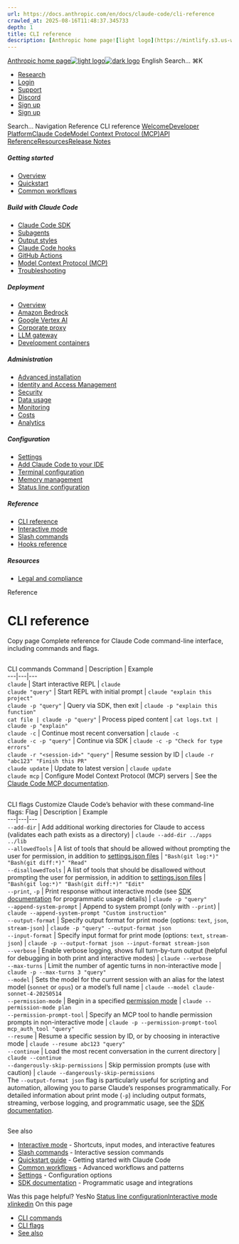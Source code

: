 ```yaml
---
url: https://docs.anthropic.com/en/docs/claude-code/cli-reference
crawled_at: 2025-08-16T11:48:37.345733
depth: 1
title: CLI reference
description: [Anthropic home page![light logo](https://mintlify.s3.us-west-1.amazonaws.com/anthropic/logo/light.svg)![dark logo](https://mintlify.s3.us-west-1.amazonaws.com/anthropic/logo/dark.svg)](https://docs.a...
---
```


[Anthropic home page![light logo](https://mintlify.s3.us-west-1.amazonaws.com/anthropic/logo/light.svg)![dark logo](https://mintlify.s3.us-west-1.amazonaws.com/anthropic/logo/dark.svg)](https://docs.anthropic.com/)
English
Search...
⌘K
  * [Research](https://www.anthropic.com/research)
  * [Login](https://console.anthropic.com/login)
  * [Support](https://support.anthropic.com/)
  * [Discord](https://www.anthropic.com/discord)
  * [Sign up](https://console.anthropic.com/login)
  * [Sign up](https://console.anthropic.com/login)


Search...
Navigation
Reference
CLI reference
[Welcome](https://docs.anthropic.com/en/home)[Developer Platform](https://docs.anthropic.com/en/docs/intro)[Claude Code](https://docs.anthropic.com/en/docs/claude-code/overview)[Model Context Protocol (MCP)](https://docs.anthropic.com/en/docs/mcp)[API Reference](https://docs.anthropic.com/en/api/messages)[Resources](https://docs.anthropic.com/en/resources/overview)[Release Notes](https://docs.anthropic.com/en/release-notes/overview)
##### Getting started
  * [Overview](https://docs.anthropic.com/en/docs/claude-code/overview)
  * [Quickstart](https://docs.anthropic.com/en/docs/claude-code/quickstart)
  * [Common workflows](https://docs.anthropic.com/en/docs/claude-code/common-workflows)


##### Build with Claude Code
  * [Claude Code SDK](https://docs.anthropic.com/en/docs/claude-code/sdk)
  * [Subagents](https://docs.anthropic.com/en/docs/claude-code/sub-agents)
  * [Output styles](https://docs.anthropic.com/en/docs/claude-code/output-styles)
  * [Claude Code hooks](https://docs.anthropic.com/en/docs/claude-code/hooks-guide)
  * [GitHub Actions](https://docs.anthropic.com/en/docs/claude-code/github-actions)
  * [Model Context Protocol (MCP)](https://docs.anthropic.com/en/docs/claude-code/mcp)
  * [Troubleshooting](https://docs.anthropic.com/en/docs/claude-code/troubleshooting)


##### Deployment
  * [Overview](https://docs.anthropic.com/en/docs/claude-code/third-party-integrations)
  * [Amazon Bedrock](https://docs.anthropic.com/en/docs/claude-code/amazon-bedrock)
  * [Google Vertex AI](https://docs.anthropic.com/en/docs/claude-code/google-vertex-ai)
  * [Corporate proxy](https://docs.anthropic.com/en/docs/claude-code/corporate-proxy)
  * [LLM gateway](https://docs.anthropic.com/en/docs/claude-code/llm-gateway)
  * [Development containers](https://docs.anthropic.com/en/docs/claude-code/devcontainer)


##### Administration
  * [Advanced installation](https://docs.anthropic.com/en/docs/claude-code/setup)
  * [Identity and Access Management](https://docs.anthropic.com/en/docs/claude-code/iam)
  * [Security](https://docs.anthropic.com/en/docs/claude-code/security)
  * [Data usage](https://docs.anthropic.com/en/docs/claude-code/data-usage)
  * [Monitoring](https://docs.anthropic.com/en/docs/claude-code/monitoring-usage)
  * [Costs](https://docs.anthropic.com/en/docs/claude-code/costs)
  * [Analytics](https://docs.anthropic.com/en/docs/claude-code/analytics)


##### Configuration
  * [Settings](https://docs.anthropic.com/en/docs/claude-code/settings)
  * [Add Claude Code to your IDE](https://docs.anthropic.com/en/docs/claude-code/ide-integrations)
  * [Terminal configuration](https://docs.anthropic.com/en/docs/claude-code/terminal-config)
  * [Memory management](https://docs.anthropic.com/en/docs/claude-code/memory)
  * [Status line configuration](https://docs.anthropic.com/en/docs/claude-code/statusline)


##### Reference
  * [CLI reference](https://docs.anthropic.com/en/docs/claude-code/cli-reference)
  * [Interactive mode](https://docs.anthropic.com/en/docs/claude-code/interactive-mode)
  * [Slash commands](https://docs.anthropic.com/en/docs/claude-code/slash-commands)
  * [Hooks reference](https://docs.anthropic.com/en/docs/claude-code/hooks)


##### Resources
  * [Legal and compliance](https://docs.anthropic.com/en/docs/claude-code/legal-and-compliance)


Reference
# CLI reference
Copy page
Complete reference for Claude Code command-line interface, including commands and flags.
## 
[​](https://docs.anthropic.com/en/docs/claude-code/cli-reference#cli-commands)
CLI commands
Command | Description | Example  
---|---|---  
`claude` | Start interactive REPL | `claude`  
`claude "query"` | Start REPL with initial prompt | `claude "explain this project"`  
`claude -p "query"` | Query via SDK, then exit | `claude -p "explain this function"`  
`cat file | claude -p "query"` | Process piped content | `cat logs.txt | claude -p "explain"`  
`claude -c` | Continue most recent conversation | `claude -c`  
`claude -c -p "query"` | Continue via SDK | `claude -c -p "Check for type errors"`  
`claude -r "<session-id>" "query"` | Resume session by ID | `claude -r "abc123" "Finish this PR"`  
`claude update` | Update to latest version | `claude update`  
`claude mcp` | Configure Model Context Protocol (MCP) servers | See the [Claude Code MCP documentation](https://docs.anthropic.com/en/docs/claude-code/mcp).  
## 
[​](https://docs.anthropic.com/en/docs/claude-code/cli-reference#cli-flags)
CLI flags
Customize Claude Code’s behavior with these command-line flags:
Flag | Description | Example  
---|---|---  
`--add-dir` | Add additional working directories for Claude to access (validates each path exists as a directory) | `claude --add-dir ../apps ../lib`  
`--allowedTools` | A list of tools that should be allowed without prompting the user for permission, in addition to [settings.json files](https://docs.anthropic.com/en/docs/claude-code/settings) | `"Bash(git log:*)" "Bash(git diff:*)" "Read"`  
`--disallowedTools` | A list of tools that should be disallowed without prompting the user for permission, in addition to [settings.json files](https://docs.anthropic.com/en/docs/claude-code/settings) | `"Bash(git log:*)" "Bash(git diff:*)" "Edit"`  
`--print`, `-p` | Print response without interactive mode (see [SDK documentation](https://docs.anthropic.com/en/docs/claude-code/sdk) for programmatic usage details) | `claude -p "query"`  
`--append-system-prompt` | Append to system prompt (only with `--print`) | `claude --append-system-prompt "Custom instruction"`  
`--output-format` | Specify output format for print mode (options: `text`, `json`, `stream-json`) | `claude -p "query" --output-format json`  
`--input-format` | Specify input format for print mode (options: `text`, `stream-json`) | `claude -p --output-format json --input-format stream-json`  
`--verbose` | Enable verbose logging, shows full turn-by-turn output (helpful for debugging in both print and interactive modes) | `claude --verbose`  
`--max-turns` | Limit the number of agentic turns in non-interactive mode | `claude -p --max-turns 3 "query"`  
`--model` | Sets the model for the current session with an alias for the latest model (`sonnet` or `opus`) or a model’s full name | `claude --model claude-sonnet-4-20250514`  
`--permission-mode` | Begin in a specified [permission mode](https://docs.anthropic.com/en/docs/claude-code/iam#permission-modes) | `claude --permission-mode plan`  
`--permission-prompt-tool` | Specify an MCP tool to handle permission prompts in non-interactive mode | `claude -p --permission-prompt-tool mcp_auth_tool "query"`  
`--resume` | Resume a specific session by ID, or by choosing in interactive mode | `claude --resume abc123 "query"`  
`--continue` | Load the most recent conversation in the current directory | `claude --continue`  
`--dangerously-skip-permissions` | Skip permission prompts (use with caution) | `claude --dangerously-skip-permissions`  
The `--output-format json` flag is particularly useful for scripting and automation, allowing you to parse Claude’s responses programmatically.
For detailed information about print mode (`-p`) including output formats, streaming, verbose logging, and programmatic usage, see the [SDK documentation](https://docs.anthropic.com/en/docs/claude-code/sdk).
## 
[​](https://docs.anthropic.com/en/docs/claude-code/cli-reference#see-also)
See also
  * [Interactive mode](https://docs.anthropic.com/en/docs/claude-code/interactive-mode) - Shortcuts, input modes, and interactive features
  * [Slash commands](https://docs.anthropic.com/en/docs/claude-code/slash-commands) - Interactive session commands
  * [Quickstart guide](https://docs.anthropic.com/en/docs/claude-code/quickstart) - Getting started with Claude Code
  * [Common workflows](https://docs.anthropic.com/en/docs/claude-code/common-workflows) - Advanced workflows and patterns
  * [Settings](https://docs.anthropic.com/en/docs/claude-code/settings) - Configuration options
  * [SDK documentation](https://docs.anthropic.com/en/docs/claude-code/sdk) - Programmatic usage and integrations


Was this page helpful?
YesNo
[Status line configuration](https://docs.anthropic.com/en/docs/claude-code/statusline)[Interactive mode](https://docs.anthropic.com/en/docs/claude-code/interactive-mode)
[x](https://x.com/AnthropicAI)[linkedin](https://www.linkedin.com/company/anthropicresearch)
On this page
  * [CLI commands](https://docs.anthropic.com/en/docs/claude-code/cli-reference#cli-commands)
  * [CLI flags](https://docs.anthropic.com/en/docs/claude-code/cli-reference#cli-flags)
  * [See also](https://docs.anthropic.com/en/docs/claude-code/cli-reference#see-also)


